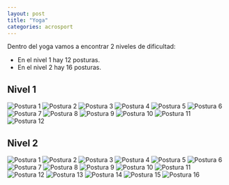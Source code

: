 ```yaml
---
layout: post
title: "Yoga"
categories: acrosport
---
```


Dentro del yoga vamos a encontrar 2 niveles de dificultad:

- En el nivel 1 hay 12 posturas.
- En el nivel 2 hay 16 posturas.

## Nivel 1

![Postura 1](../images_text/01%20Postura%20rezar.jpg)
![Postura 2](../images_text/02%20Soporte%20hombros.jpg)
![Postura 3](../images_text/03%20Postura%20%C3%A1rbol.jpg)
![Postura 4](../images_text/04%20manos%20arriba.jpg)
![Postura 5](../images_text/05%20postura%20de%20la%20silla.jpg)
![Postura 6](../images_text/06%20extensi%C3%B3n%20lateral.jpg)
![Postura 7](../images_text/07%20Pierna%20estirada.jpg)
![Postura 8](../images_text/08%20Postura%20del%20guerrero%201.jpg)
![Postura 9](../images_text/09%20Postura%20del%20guerrero%202.jpg)
![Postura 10](../images_text/10%20Postura%20de%20la%20tabla.jpg)
![Postura 11](../images_text/11%20Postura%20de%20la%20cobra.jpg)
![Postura 12](../images_text/12%20Postura%20del%20barco.jpg)

## Nivel 2

![Postura 1](../images_text/01%20La%20postura%20del%20%C3%A1rbol%20-%20retos.jpg)
![Postura 2](../images_text/02%20La%20postura%20de%20la%20vaca%20-%20retos.jpg)
![Postura 3](../images_text/03%20La%20postura%20del%20perro%20-%20retos.jpg)
![Postura 4](../images_text/04%20La%20postura%20de%20la%20cobra%20-%20retos.jpg)
![Postura 5](../images_text/05%20La%20postura%20de%20la%20mariposa%20-%20retos.jpg)
![Postura 6](../images_text/06%20La%20postura%20del%20guerrero%20-%20retos.jpg)
![Postura 7](../images_text/07%20La%20posttura%20del%20guerrero%20II.jpg)
![Postura 8](../images_text/08%20La%20postura%20de%20la%20silla%20-%20retos.jpg)
![Postura 9](../images_text/09%20La%20postura%20del%20tri%C3%A1ngulo%20estirado.jpg)
![Postura 10](../images_text/10%20La%20postura%20del%20caballo%20-%20retos.jpg)
![Postura 11](../images_text/11%20La%20postura%20del%20tri%C3%A1ngulo%20estirado.jpg)
![Postura 12](../images_text/12%20La%20postura%20del%20canguro.jpg)
![Postura 13](../images_text/13%20La%20postura%20de%20la%20media%20luna%20-%20retos.jpg)
![Postura 14](../images_text/14%20La%20postura%20de%20la%20paloma%20-%20retos.jpg)
![Postura 15](../images_text/15%20La%20postura%20del%20barco%20-%20retos.jpg)
![Postura 16](../images_text/16%20La%20postura%20de%20la%20bailarina%20%20-%20retos.jpg)
